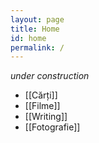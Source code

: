 ```yaml
---
layout: page
title: Home
id: home
permalink: /
---
```


_under construction_

- [[Cărți]]
- [[Filme]]
- [[Writing]]
- [[Fotografie]]

<style>
  .wrapper {
    max-width: 46em;
  }
</style>
